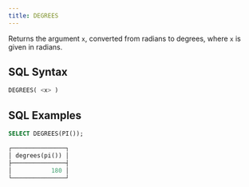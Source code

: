 ```yaml
---
title: DEGREES
---
```


Returns the argument `x`, converted from radians to degrees, where `x` is given in radians.

## SQL Syntax

```sql
DEGREES( <x> )
```

## SQL Examples

```sql
SELECT DEGREES(PI());

┌───────────────┐
│ degrees(pi()) │
├───────────────┤
│           180 │
└───────────────┘
```